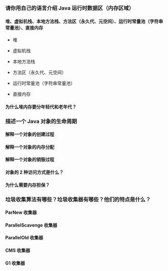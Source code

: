### 请你用自己的语言介绍 Java 运行时数据区（内存区域）
#### 堆、虚拟机栈、本地方法栈、方法区（永久代、元空间）、运行时常量池（字符串常量池）、直接内存
* 堆

* 虚拟机栈

* 本地方法栈

* 方法区（永久代、元空间）

* 运行时常量池（字符串常量池）

* 直接内存

#### 为什么堆内存要分年轻代和老年代？

### 描述一个 Java 对象的生命周期
#### 解释一个对象的创建过程

#### 解释一个对象的内存分配

#### 解释一个对象的销毁过程

#### 对象的 2 种访问方式是什么？

#### 为什么需要内存担保？

### 垃圾收集算法有哪些？垃圾收集器有哪些？他们的特点是什么？

#### ParNew 收集器
    
#### ParallelScavenge 收集器

#### ParallelOld 收集器

#### CMS 收集器

#### G1 收集器
